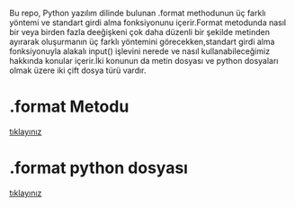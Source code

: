 Bu repo, Python yazılım dilinde bulunan .format methodunun üç farklı yöntemi ve standart girdi alma fonksiyonunu içerir.Format metodunda nasıl bir veya birden fazla deeğişkeni çok daha düzenli bir şekilde metinden ayırarak oluşurmanın üç farklı yöntemini görecekken,standart girdi alma fonksiyonuyla alakalı input() işlevini nerede ve nasıl kullanabileceğimiz hakkında konular içerir.İki konunun da metin dosyası ve python dosyaları olmak üzere iki çift dosya türü vardır.

# .format Metodu
<a href="https://github.com/lenoresdead/.format-ve-standart-girdi-alma-fonksiyonu/blob/88863008b4a9b5ba7f178d6f60e05273356504f9/.format%20Metodu.md">tıklayınız</a>

# .format python dosyası
<a href="https://github.com/lenoresdead/.format-ve-standart-girdi-alma-fonksiyonu/blob/fbae3af885ac89a48ea969e16be04f4a58be97ab/.formatmetodu.py">tıklayınız</a>
